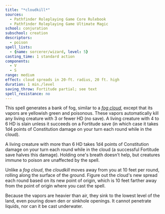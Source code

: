 ```yaml
---
title: "*cloudkill*"
sources:
  - Pathfinder Roleplaying Game Core Rulebook
  - Pathfinder Roleplaying Game Ultimate Magic
school: conjuration
subschool: creation
descriptors:
  - poison
spell_lists:
  - {name: sorcerer/wizard, level: 5}
casting_time: 1 standard action
components:
  - V
  - S
range: medium
effect: cloud spreads in 20-ft. radius, 20 ft. high
duration: 1 min./level
saving_throw: Fortitude partial; see text
spell_resistance: no
---
```


This spell generates a bank of fog, similar to a [*fog cloud*](/spells/fog-cloud/), except that its vapors are yellowish green and poisonous. These vapors automatically kill any living creature with 3 or fewer HD (no save). A living creature with 4 to 6 HD is slain unless it succeeds on a Fortitude save (in which case it takes 1d4 points of Constitution damage on your turn each round while in the cloud).

A living creature with more than 6 HD takes 1d4 points of Constitution damage on your turn each round while in the cloud (a successful Fortitude save halves this damage). Holding one's breath doesn't help, but creatures immune to poison are unaffected by the spell.

Unlike a *fog cloud*, the *cloudkill* moves away from you at 10 feet per round, rolling along the surface of the ground. Figure out the cloud's new spread each round based on its new point of origin, which is 10 feet farther away from the point of origin where you cast the spell.

Because the vapors are heavier than air, they sink to the lowest level of the land, even pouring down den or sinkhole openings. It cannot penetrate liquids, nor can it be cast underwater.

